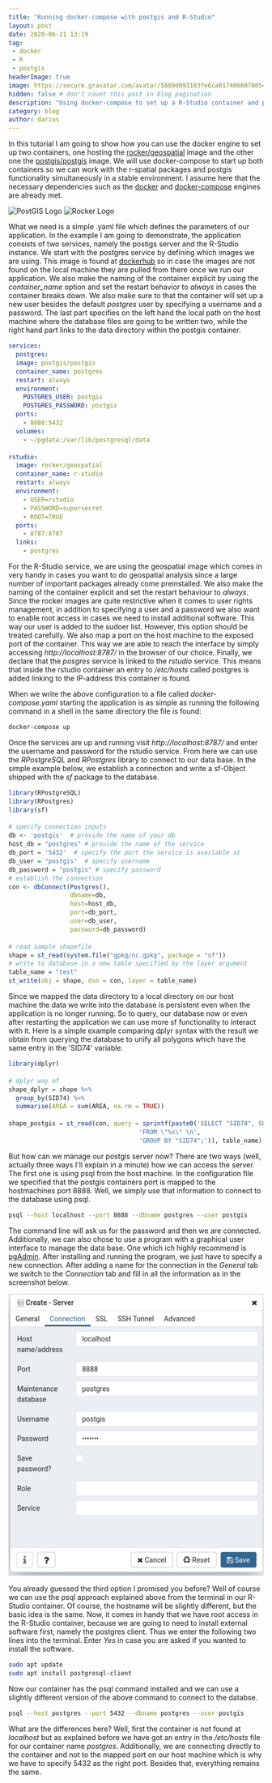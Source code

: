 ```yaml
---
title: "Running docker-compose with postgis and R-Studio"
layout: post
date: 2020-06-21 13:19
tag: 
 - docker
 - R
 - postgis
headerImage: true
image: https://secure.gravatar.com/avatar/5809d093183fe6ca0174066078054949.jpg?s=80&r=g&d=mm
hidden: false # don't count this post in blog pagination
description: "Using docker-compose to set up a R-Studio container and postgis."
category: blog
author: darius
---
```

In this tutorial I am going to show how you can use the docker engine to set up 
two containers, one hosting the [rocker/geospatial](https://hub.docker.com/r/rocker/geospatial) 
image and the other one the [postgis/postgis](https://hub.docker.com/r/postgis/postgis)
image. We will use docker-compose to start up both containers
so we can work with the r-spatial packages and postgis functionality simultaneously
in a stable environment.
I assume here that the necessary dependencies such as the [docker](https://docs.docker.com/get-docker/) and 
[docker-compose](https://docs.docker.com/compose/install/) engines are already met.

![PostGIS Logo](https://www.osgeo.org/wp-content/uploads/postgis-logo-1.png)
![Rocker Logo](https://secure.gravatar.com/avatar/5809d093183fe6ca0174066078054949.jpg?s=80&r=g&d=mm)

What we need is a simple .yaml file which defines the parameters of our application.
In the example I am going to demonstrate, the application consists of two services,
namely the postigs server and the R-Studio instance. We start with the postgres 
service by defining which images we are using. This image is found at [dockerhub](https://hub.docker.com/)
so in case the images are not found on the local machine they are pulled from there
once we run our application. We also make the naming of the container explicit by
using the _container_name_ option and set the restart behavior to _always_ in cases
the container breaks down. We also make sure to that the container will set up
a new user besides the default _postgres_ user by specifying a username and a password.
The last part specifies on the left hand the local path on the host machine where 
the database files are going to be written two, while the right hand part
links to the data directory within the postgis container.


```yaml
services:
  postgres:
  image: postgis/postgis
  container_name: postgres
  restart: always
  environment:
    POSTGRES_USER: postgis
    POSTGRES_PASSWORD: postgis
  ports:
    - 8888:5432
  volumes:
    - ~/pgdata:/var/lib/postgresql/data

rstudio:
  image: rocker/geospatial
  container_name: r-studio
  restart: always
  environment:
    - USER=rstudio
    - PASSWORD=supersecret
    - ROOT=TRUE
  ports:
    - 8787:8787
  links: 
    - postgres
```

For the R-Studio service, we are using the geospatial image which comes in very
handy in cases you want to do geospatial analysis since a large number of important
packages already come preinstalled. We also make the naming of the container explicit
and set the restart behaviour to _always_. Since the rocker images are quite restrictive
when it comes to user rights management, in addition to specifying a user and a 
password we also want to enable root access in cases we need to install additional
software. This way our user is added to the sudoer list. However, this option
should be treated carefully. We also map a port on the host machine to the exposed
port of the container. This way we are able to reach the interface by simply 
accessing *http://localhost:8787/* in the browser of our choice. Finally, we declare
that the _posgres_ service is linked to the _rstudio_ service. This means that inside
the rstudio container an entry to _/etc/hosts_ called postgres is added linking
to the IP-address this container is found.

When we write the above configuration to a file called _docker-compose.yaml_ starting
the application is as simple as running the following command in a shell in the
same directory the file is found:


```bash
docker-compose up
```

Once the services are up and running visit *http://localhost:8787/* and enter 
the username and password for the rstudio service. From here we can use the _RPostgreSQL_
and _RPostgres_ library to connect to our data base. In the simple example below,
we establish a connection and write a sf-Object shipped with the _sf_ package to the 
database.


```r
library(RPostgreSQL)
library(RPostgres)
library(sf)

# specify connection inputs
db <- 'postgis'  # provide the name of your db
host_db = "postgres" # provide the name of the service
db_port = '5432'  # specify the port the service is available at
db_user = "postgis"  # specify username
db_password = "postgis" # specify password
# establish the connection
con <- dbConnect(Postgres(), 
                 dbname=db, 
                 host=host_db, 
                 port=db_port, 
                 user=db_user, 
                 password=db_password)

# read sample shapefile
shape = st_read(system.file("gpkg/nc.gpkg", package = "sf"))
# write to database in a new table specified by the layer argument
table_name = "test"
st_write(obj = shape, dsn = con, layer = table_name)
```

Since we mapped the data directory to a local directory on our host machine
the data we write into the database is persistent even when the application 
is no longer running. So to query, our database now or even after restarting the 
application we can use more sf functionality to interact with it.
Here is a simple example comparing dplyr syntax with the result we obtain from
querying the database to unify all polygons which have the same entry in the 'SID74' 
variable.


```r
library(dplyr)

# dplyr way of 
shape_dplyr = shape %>%
  group_by(SID74) %>%
  summarise(AREA = sum(AREA, na.rm = TRUE))

shape_postgis = st_read(con, query = sprintf(paste0('SELECT "SID74", SUM("AREA") as "AREA", ST_UNION(geom) as geom \n',
                                    'FROM \"%s\" \n',
                                    'GROUP BY "SID74";')), table_name)
```

But how can we manage our postgis server now? There are two ways (well, actually
three ways I'll explain in a minute) how we can access the server. The first one is using psql from the host 
machine. In the configuration file we specified that the postgis containers port
is mapped to the hostmachines port 8888. Well, we simply use that information
to connect to the database using psql.


```bash
psql --host localhost --port 8888 --dbname postgres --user postgis
```

The command line will ask us for the password and then we are connected. 
Additionally, we can also chose to use a program with a graphical user interface
to manage the data base. One which ich highly recommend is [pgAdmin](https://www.pgadmin.org/).
After installing and running the program, we just have to specify a new connection.
After adding a name for the connection in the _General_ tab we switch to the
_Connection_ tab and fill in all the information as in the screenshot below.  

![pgAdmin](../assets/images/pgAdmin.png)

You already guessed the third option I promised you before? Well of course we can
use the psql approach explained above from the terminal in our R-Studio container.
Of course, the hostname will be slightly different, but the basic idea is the same.
Now, it comes in handy that we have root access in the R-Studio container, because
we are going to need to install external software first, namely the postgres client.
Thus we enter the following two lines into the terminal. Enter _Yes_ in case
you are asked if you wanted to install the software.


```bash
sudo apt update
sudo apt install postgresql-client
```

Now our container has the psql command installed and we can use a slightly different
version of the above command to connect to the databse.


```bash
psql --host postgres --port 5432 --dbname postgres --user postgis
```

What are the differences here? Well, first the container is not found at _localhost_
but as explained before we have got an entry in the _/etc/hosts_ file for our
container name _postgres_. Additionally, we are connecting directly to the container
and not to the mapped port on our host machine which is why we have to specify 5432
as the right port. Besides that, everything remains the same.

